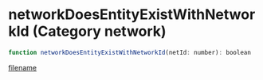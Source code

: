 # networkDoesEntityExistWithNetworkId (Category network)

```js
function networkDoesEntityExistWithNetworkId(netId: number): boolean
```

[filename](networkDoesEntityExistWithNetworkId_m.md ':include')